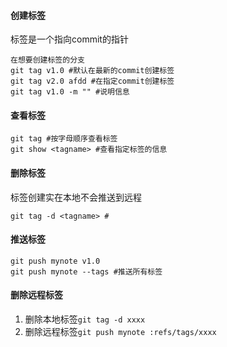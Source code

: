 #### 创建标签
标签是一个指向commit的指针
```
在想要创建标签的分支
git tag v1.0 #默认在最新的commit创建标签
git tag v2.0 afdd #在指定commit创建标签
git tag v1.0 -m "" #说明信息
```

#### 查看标签
```
git tag #按字母顺序查看标签
git show <tagname> #查看指定标签的信息
```

#### 删除标签
标签创建实在本地不会推送到远程
```
git tag -d <tagname> #
```

#### 推送标签
```
git push mynote v1.0
git push mynote --tags #推送所有标签
```

#### 删除远程标签
1. 删除本地标签`git tag -d xxxx`
2. 删除远程标签`git push mynote :refs/tags/xxxx`